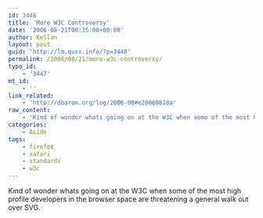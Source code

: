```yaml
---
id: 3448
title: 'More W3C Controversy'
date: '2006-08-21T00:35:00+00:00'
author: Kellan
layout: post
guid: 'http://lm.quxx.info/?p=3448'
permalink: /2006/08/21/more-w3c-controversy/
typo_id:
    - '3447'
mt_id:
    - ''
link_related:
    - 'http://dbaron.org/log/2006-08#e20060818a'
raw_content:
    - 'Kind of wonder whats going on at the W3C when some of the most high profile developers in the browser space are threatening a general walk out over SVG.'
categories:
    - Aside
tags:
    - firefox
    - safari
    - standards
    - w3c
---
```


Kind of wonder whats going on at the W3C when some of the most high profile developers in the browser space are threatening a general walk out over SVG.